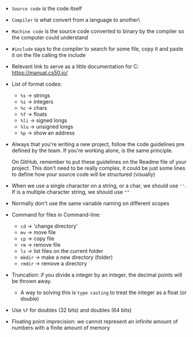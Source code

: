 - `Source code` is the code itself

- `Compiler` is what convert from a language to another\

- `Machine code` is the source code converted to binary by the compiler so the computer could understand

- `#include` says to the compiler to search for some file, copy it and paste it on the file calling the include

- Relevant link to serve as a little documentation for C: https://manual.cs50.io/ 

- List of format codes:
	- `%s`  -> strings
	- `%i`  -> integers
	- `%c`  -> chars
	- `%f`  -> floats
	- `%li` -> signed longs
	- `%lu` -> unsigned longs
	- `%p` -> show an address

- Always that you're writing a new project, follow the code guidelines pre defined by the team. If you're working alone, is the same principle. 
  
  On GitHub, remember to put these guidelines on the Readme file of your project. This don't need to be really complex, it could be just some lines to define how your source code will be structured (visually)

- When we use a single character on a string, or a char, we should use `''`. If is a multiple character string, we should use `""`

- Normally don't use the same variable naming on different scopes

- Command for files in Command-line:
	- `cd` -> 'change directory'
	- `mv` -> move file
	- `cp` -> copy file
	- `rm` -> remove file
	- `ls` -> list files on the current folder
	- `mkdir` -> make a new directory (folder) 
	- `rmdir` -> remove a directory

- Truncation: if you divide a integer by an integer, the decimal points will be thrown away.
	- A way to solving this is `type casting` to treat the integer as a float (or double)

- Use `%f` for doubles (32 bits) and doubles (64 bits)

- Floating point imprecision: we cannot represent an infinite amount of numbers with a finite amount of memory
